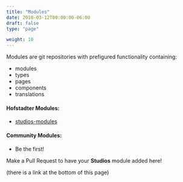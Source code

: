 ```yaml
---
title: "Modules"
date: 2018-03-12T00:00:00-06:00
draft: false
type: "page"

weight: 10
---
```


Modules are git repositories with prefigured functionality containing:

- modules
- types
- pages
- components
- translations

#### Hofstadter Modules:

- [studios-modules](https://github.com/hofstadter-io/studios-modules)

#### Community Modules:

- Be the first!

Make a Pull Request to have your __Studios__ module added here!

(there is a link at the bottom of this page)

